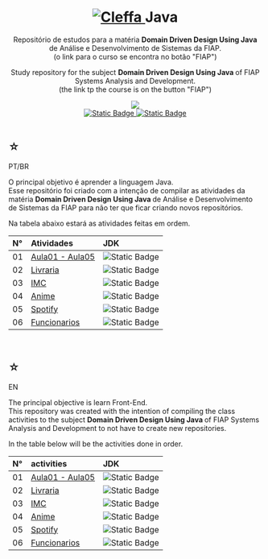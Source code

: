 <h1 align="center">
    <a href="https://pokemondb.net/pokedex/cleffa">
    <img src="https://img.pokemondb.net/sprites/black-white/anim/normal/cleffa.gif" alt="Cleffa">
    </a>
    <span>Java</span>
</h1>

<div align="center">
    <p> 
        Repositório de estudos para a matéria <strong> Domain Driven Design Using Java </strong> de Análise e Desenvolvimento de Sistemas da FIAP. <br> (o link para o curso se encontra no botão "FIAP") 
    </p>
    <p> 
        Study repository for the subject <strong> Domain Driven Design Using Java </strong> of FIAP Systems Analysis and Development. <br> (the link tp the course is on the button "FIAP") 
    </p>
    <img src="https://img.shields.io/badge/Java-black?style=for-the-badge&logo=Java&logoColor=red"/>
    <br>
    <a href="https://www.linkedin.com/in/hakuakai/">
        <img alt="Static Badge" src="https://img.shields.io/badge/my%20profile-red?style=for-the-badge&color=darkblue">
    </a>
    <a href="https://www.fiap.com.br/graduacao/tecnologo/analise-e-desenvolvimento-de-sistemas/">
        <img alt="Static Badge" src="https://img.shields.io/badge/FIAP-red?style=for-the-badge&color=darkred">
    </a> <br> <br>
</div>

<div>
    <h2>☆</h2>
    <p>PT/BR</p>
    <p>
    O principal objetivo é aprender a linguagem Java.<br>
    Esse repositório foi criado com a intenção de compilar as atividades da matéria <strong> Domain Driven Design Using Java </strong> de Análise e Desenvolvimento de Sistemas da FIAP para não ter que ficar criando novos repositórios.</p>
    <p>Na tabela abaixo estará as atividades feitas em ordem. </p>
    <table>
        <thead>
            <tr align="left">
                <th>N°</th>
                <th>Atividades</th>
                <th>JDK</th>
            </tr>
        </thead>
    <tbody align="left">
        <tr>
            <td>01</td>
            <td> 
                <a href="https://github.com/HakuGarcia/Java/tree/757b289d64f2fd505d3126e62a0dfda70f969406/Aula01-Aula05">Aula01 - Aula05</a>
            </td>
            <td>
                <img alt="Static Badge" src="https://img.shields.io/badge/17-black?style=for-the-badge&logo=&logoColor=red">
            </td>
        </tr>
        <tr>
            <td>02</td>
            <td> 
                <a href="https://github.com/HakuGarcia/Java/tree/e49797d1905728c4810bc068d6f0b18c61cf591b/Livraria">Livraria</a>
            </td>
            <td>
                <img alt="Static Badge" src="https://img.shields.io/badge/17-black?style=for-the-badge&logo=&logoColor=red">
            </td>
        </tr>
        <tr>
            <td>03</td>
            <td> 
                <a href="https://github.com/HakuGarcia/Java/tree/af3a8312c7f5a13620036d4feca03ecf47bb8f4f/IMC">IMC</a>
            </td>
            <td>
                <img alt="Static Badge" src="https://img.shields.io/badge/17-black?style=for-the-badge&logo=&logoColor=red">
            </td>
        </tr>
        <tr>
            <td>04</td>
            <td> 
                <a href="https://github.com/HakuGarcia/Java/tree/9f8ced5f3ea15e4576093737876bf1aebcc7df0f/Anime">Anime</a>
            </td>
            <td>
                <img alt="Static Badge" src="https://img.shields.io/badge/17-black?style=for-the-badge&logo=&logoColor=red">
            </td>
        </tr>
        <tr>
            <td>05</td>
            <td> 
                <a href="https://github.com/HakuGarcia/Java/tree/b56c7695917dad1262211c161c0d7a9c69d4aaa5/Spotify">Spotify</a>
            </td>
            <td>
                <img alt="Static Badge" src="https://img.shields.io/badge/17-black?style=for-the-badge&logo=&logoColor=red">
            </td>
        </tr>
        <tr>
            <td>06</td>
            <td> 
                <a href="https://github.com/HakuGarcia/Java/tree/b56c7695917dad1262211c161c0d7a9c69d4aaa5/Spotify">Funcionarios</a>
            </td>
            <td>
                <img alt="Static Badge" src="https://img.shields.io/badge/17-black?style=for-the-badge&logo=&logoColor=red">
            </td>
        </tr>
    </tbody>
    <tfoot></tfoot>
    </table>
</div>

   <br>

<div>
    <h2>☆</h2>
    <p>EN</p>
    <p>
    The principal objective is learn Front-End.<br>
    This repository was created with the intention of compiling the class activities to the subject <strong> Domain Driven Design Using Java </strong> of FIAP Systems Analysis and Development to not have to create new repositories.</p>
    <p>In the table below will be the activities done in order.</p>
    <table>
        <thead>
            <tr align="left">
                <th>N°</th>
                <th>activities</th>
                <th>JDK</th>
            </tr>
        </thead>
    <tbody align="left">
        <tr>
            <td>01</td>
            <td> 
                <a href="https://github.com/HakuGarcia/Java/tree/757b289d64f2fd505d3126e62a0dfda70f969406/Aula01-Aula05">Aula01 - Aula05</a>
            </td>
            <td>
                <img alt="Static Badge" src="https://img.shields.io/badge/17-black?style=for-the-badge&logo=&logoColor=red">
            </td>
        </tr>
        <tr>
            <td>02</td>
            <td> 
                <a href="https://github.com/HakuGarcia/Java/tree/e49797d1905728c4810bc068d6f0b18c61cf591b/Livraria">Livraria</a>
            </td>
            <td>
                <img alt="Static Badge" src="https://img.shields.io/badge/17-black?style=for-the-badge&logo=&logoColor=red">
            </td>
        </tr>
        <tr>
            <td>03</td>
            <td> 
                <a href="https://github.com/HakuGarcia/Java/tree/af3a8312c7f5a13620036d4feca03ecf47bb8f4f/IMC">IMC</a>
            </td>
            <td>
                <img alt="Static Badge" src="https://img.shields.io/badge/17-black?style=for-the-badge&logo=&logoColor=red">
            </td>
        </tr>
        <tr>
            <td>04</td>
            <td> 
                <a href="https://github.com/HakuGarcia/Java/tree/9f8ced5f3ea15e4576093737876bf1aebcc7df0f/Anime">Anime</a>
            </td>
            <td>
                <img alt="Static Badge" src="https://img.shields.io/badge/17-black?style=for-the-badge&logo=&logoColor=red">
            </td>
        </tr>
        <tr>
            <td>05</td>
            <td> 
                <a href="https://github.com/HakuGarcia/Java/tree/b56c7695917dad1262211c161c0d7a9c69d4aaa5/Spotify">Spotify</a>
            </td>
            <td>
                <img alt="Static Badge" src="https://img.shields.io/badge/17-black?style=for-the-badge&logo=&logoColor=red">
            </td>
        </tr>
        <tr>
            <td>06</td>
            <td> 
                <a href="https://github.com/HakuGarcia/Java/tree/b56c7695917dad1262211c161c0d7a9c69d4aaa5/Spotify">Funcionarios</a>
            </td>
            <td>
                <img alt="Static Badge" src="https://img.shields.io/badge/17-black?style=for-the-badge&logo=&logoColor=red">
            </td>
        </tr>
    </tbody>
    <tfoot></tfoot>
    </table>
    
</div>
